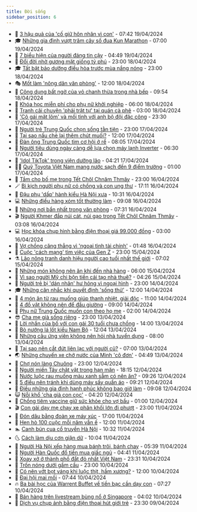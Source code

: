 ```yaml
---
title: Đời sống
sidebar_position: 6
---
```


<!-- vnexpress-doi-song:START -->
- 🚀 [3 hậu quả của &#39;cố giữ hôn nhân vì con&#39;](https://vnexpress.net/3-hau-qua-cua-co-giu-hon-nhan-vi-con-4736133.html) - 07:42 19/04/2024
- 🎓 [Những gia đình vượt trăm cây số đua Kun Marathon](https://vnexpress.net/nhung-gia-dinh-vuot-tram-cay-so-dua-kun-marathon-4736078.html) - 07:00 19/04/2024
- 🚦 [7 biểu hiện của người đáng tin cậy](https://vnexpress.net/7-bieu-hien-cua-nguoi-dang-tin-cay-4734821.html) - 04:49 19/04/2024
- 🦣 [Đổi đời nhờ gương mặt giống tỷ phú](https://vnexpress.net/doi-doi-nho-guong-mat-giong-ty-phu-4735882.html) - 23:00 18/04/2024
- 🎓 [Tất bật bảo dưỡng điều hòa trước mùa nắng nóng](https://vnexpress.net/tat-bat-bao-duong-dieu-hoa-truoc-mua-nang-nong-4735733.html) - 23:00 18/04/2024
- 🎭 [Mốt làm &#39;nông dân văn phòng&#39;](https://vnexpress.net/mot-lam-nong-dan-van-phong-4735753.html) - 12:00 18/04/2024
- 🦅 [Công dụng bất ngờ của vỏ chanh thừa trong nhà bếp](https://vnexpress.net/cong-dung-bat-ngo-cua-vo-chanh-thua-trong-nha-bep-4735856.html) - 09:54 18/04/2024
- 🎃 [Khóa học miễn phí cho phụ nữ khởi nghiệp](https://vnexpress.net/khoa-hoc-mien-phi-cho-phu-nu-khoi-nghiep-4735579.html) - 06:00 18/04/2024
- 💪 [Tranh cãi chuyện &#39;phải trật tự&#39; tại quán cà phê](https://vnexpress.net/tranh-cai-chuyen-phai-trat-tu-tai-quan-ca-phe-4735591.html) - 03:00 18/04/2024
- 🐻 [&#39;Cô gái mặt lõm&#39; và mối tình với anh bộ đội đặc công](https://vnexpress.net/co-gai-mat-lom-va-moi-tinh-voi-anh-bo-doi-dac-cong-4735099.html) - 23:30 17/04/2024
- 🧠 [Người trẻ Trung Quốc chọn sống tằn tiện](https://vnexpress.net/nguoi-tre-trung-quoc-chon-song-tan-tien-4735675.html) - 23:00 17/04/2024
- 🐘 [Tại sao nấu chè lại thêm chút muối?](https://vnexpress.net/tai-sao-nau-che-lai-them-chut-muoi-4735494.html) - 12:00 17/04/2024
- 👹 [Đàn ông Trung Quốc tìm cơ hội ở rể](https://vnexpress.net/dan-ong-trung-quoc-tim-co-hoi-o-re-4735413.html) - 08:05 17/04/2024
- 💂 [Người tiêu dùng ngày càng dễ lựa chọn máy lạnh Inverter](https://vnexpress.net/nguoi-tieu-dung-ngay-cang-de-lua-chon-may-lanh-inverter-4735395.html) - 06:30 17/04/2024
- 🦍 [&#39;Idol TikTok&#39; trong viện dưỡng lão](https://vnexpress.net/idol-tiktok-trong-vien-duong-lao-4735036.html) - 04:21 17/04/2024
- 🧑‍🏫 [Quỹ Toyota Việt Nam mang nước sạch đến 9 điểm trường](https://vnexpress.net/quy-toyota-viet-nam-mang-nuoc-sach-den-9-diem-truong-4734967.html) - 01:00 17/04/2024
- 🧰 [Tắm cho bố mẹ trong Tết Chôl Chnăm Thmây](https://vnexpress.net/tam-cho-bo-me-trong-tet-chol-chnam-thmay-4735110.html) - 23:00 16/04/2024
- 🪄 [Bi kịch người phụ nữ có chồng và con ung thư](https://vnexpress.net/bi-kich-nguoi-phu-nu-co-chong-va-con-ung-thu-4734727.html) - 17:11 16/04/2024
- 🐲 [Đậu phụ &#39;dấp&#39; hành kiểu Hà Nội xưa](https://vnexpress.net/dau-phu-dap-hanh-kieu-ha-noi-xua-4735093.html) - 10:31 16/04/2024
- 💻 [Những điều hàng xóm tốt thường làm](https://vnexpress.net/nhung-dieu-hang-xom-tot-thuong-lam-4735020.html) - 09:08 16/04/2024
- 🐘 [Những nơi bẩn nhất trong văn phòng](https://vnexpress.net/nhung-noi-ban-nhat-trong-van-phong-4734615.html) - 07:31 16/04/2024
- 🎬 [Người Khmer đắp núi cát, núi gạo trong Tết Chôl Chnăm Thmây](https://vnexpress.net/nguoi-khmer-dap-nui-cat-nui-gao-trong-tet-chol-chnam-thmay-4734763.html) - 03:08 16/04/2024
- 💻 [Học khóa chụp hình bằng điện thoại giá 99.000 đồng](https://vnexpress.net/hoc-khoa-chup-hinh-bang-dien-thoai-gia-99-000-dong-4732148.html) - 03:00 16/04/2024
- 🧰 [Vợ chồng căng thẳng vì &#39;ngoại tình tài chính&#39;](https://vnexpress.net/vo-chong-cang-thang-vi-ngoai-tinh-tai-chinh-4734797.html) - 01:48 16/04/2024
- 🫣 [Cuộc &#39;cách mạng&#39; tìm việc của Gen Z](https://vnexpress.net/cuoc-cach-mang-tim-viec-cua-gen-z-4734018.html) - 23:00 15/04/2024
- ⚗️ [Lão nông tranh danh hiệu người cao tuổi nhất thế giới](https://vnexpress.net/lao-nong-tranh-danh-hieu-nguoi-cao-tuoi-nhat-the-gioi-4734437.html) - 07:02 15/04/2024
- 🌊 [Những món không nên ăn khi đến nhà hàng](https://vnexpress.net/nhung-mon-khong-nen-an-khi-den-nha-hang-4734383.html) - 06:00 15/04/2024
- 💃 [Vì sao người Mỹ chi bộn tiền cải tạo nhà thuê?](https://vnexpress.net/vi-sao-nguoi-my-chi-bon-tien-cai-tao-nha-thue-4734268.html) - 04:26 15/04/2024
- 🦆 [Người trẻ bị &#39;dán nhãn&#39; hư hỏng vì ngoại hình](https://vnexpress.net/nguoi-tre-bi-dan-nhan-hu-hong-vi-ngoai-hinh-4732288.html) - 23:00 14/04/2024
- 🎓 [Những cân nhắc khi quyết định &#39;sống thử&#39;](https://vnexpress.net/nhung-can-nhac-khi-quyet-dinh-song-thu-4732284.html) - 12:00 14/04/2024
- 💪 [4 món ăn từ rau muống giúp thanh nhiệt, giải độc](https://vnexpress.net/4-mon-an-tu-rau-muong-giup-thanh-nhiet-giai-doc-4734067.html) - 11:00 14/04/2024
- 🤔 [4 đồ vật không nên để đầu giường](https://vnexpress.net/4-do-vat-khong-nen-de-dau-giuong-4733447.html) - 09:00 14/04/2024
- 🧰 [Phụ nữ Trung Quốc muốn con theo họ mẹ](https://vnexpress.net/phu-nu-trung-quoc-muon-con-theo-ho-me-4733909.html) - 02:00 14/04/2024
- 😎 [Cha mẹ già sống riêng](https://vnexpress.net/cha-me-gia-song-rieng-4733033.html) - 23:00 13/04/2024
- 🌮 [Lời nhắn của bố với con gái 30 tuổi chưa chồng](https://vnexpress.net/loi-nhan-cua-bo-voi-con-gai-30-tuoi-chua-chong-4733919.html) - 14:00 13/04/2024
- 🧠 [Bò nướng lá lốt kiểu Nam Bộ](https://vnexpress.net/bo-nuong-la-lot-kieu-nam-bo-4733894.html) - 12:04 13/04/2024
- 🎡 [Những câu ứng viên không nên hỏi nhà tuyển dụng](https://vnexpress.net/nhung-cau-ung-vien-khong-nen-hoi-nha-tuyen-dung-4733468.html) - 08:00 13/04/2024
- 🎡 [Tại sao nên cắt đứt liên lạc với người cũ?](https://vnexpress.net/tai-sao-nen-cat-dut-lien-lac-voi-nguoi-cu-4733786.html) - 07:00 13/04/2024
- 🌏 [Những chuyến xe chở nước của Minh &#39;cô đơn&#39;](https://vnexpress.net/nhung-chuyen-xe-cho-nuoc-cua-minh-co-don-4733732.html) - 04:49 13/04/2024
- 🐻 [Chợ nón làng Chuông](https://vnexpress.net/cho-non-lang-chuong-4733697.html) - 23:00 12/04/2024
- 💂 [Người miền Tây chật vật trong hạn mặn](https://vnexpress.net/nguoi-mien-tay-chat-vat-trong-han-man-4733687.html) - 18:15 12/04/2024
- 🥸 [Nước luộc rau muống màu xanh sẫm có nên ăn?](https://vnexpress.net/nuoc-luoc-rau-muong-mau-xanh-sam-co-nen-an-4733609.html) - 09:26 12/04/2024
- 🌋 [5 điều nên tránh khi dùng máy sấy quần áo](https://vnexpress.net/5-dieu-nen-tranh-khi-dung-may-say-quan-ao-4733623.html) - 09:21 12/04/2024
- 🦩 [Điều những gia đình hạnh phúc không bao giờ làm](https://vnexpress.net/dieu-nhung-gia-dinh-hanh-phuc-khong-bao-gio-lam-4732684.html) - 09:08 12/04/2024
- 😺 [Nỗi khổ &#39;cha già con cọc&#39;](https://vnexpress.net/noi-kho-cha-gia-con-coc-4731514.html) - 04:20 12/04/2024
- 🐻 [Chồng tiêm vaccine giữ sức khỏe cho vợ bầu](https://vnexpress.net/chong-tiem-vaccine-giu-suc-khoe-cho-vo-bau-4733304.html) - 01:00 12/04/2024
- 🎬 [Con gái dạy mẹ chạy xe phân khối lớn đi phượt](https://vnexpress.net/con-gai-day-me-chay-xe-phan-khoi-lon-di-phuot-4732385.html) - 23:00 11/04/2024
- 🎊 [Đón dâu bằng đoàn xe máy xúc](https://vnexpress.net/don-dau-bang-doan-xe-may-xuc-4733262.html) - 17:00 11/04/2024
- 💄 [Hẹn hò 100 cuộc mỗi năm vẫn ế](https://vnexpress.net/hen-ho-100-cuoc-moi-nam-van-e-4733046.html) - 12:00 11/04/2024
- 🏊 [Canh bún cua cổ truyền Hà Nội](https://vnexpress.net/canh-bun-cua-co-truyen-ha-noi-4733073.html) - 10:32 11/04/2024
- 🌜 [Cách làm dịu cơn giận dữ](https://vnexpress.net/cach-lam-diu-con-gian-du-4733139.html) - 10:04 11/04/2024
- 🤡 [Người Hà Nội xếp hàng mua bánh trôi, bánh chay](https://vnexpress.net/nguoi-ha-noi-xep-hang-mua-banh-troi-banh-chay-4733042.html) - 05:39 11/04/2024
- 🥰 [Người Hàn Quốc đổ tiền mua giấc ngủ](https://vnexpress.net/nguoi-han-quoc-do-tien-mua-giac-ngu-4732683.html) - 04:41 11/04/2024
- 🦍 [Xoay xở ở thành phố đắt đỏ nhất Việt Nam](https://vnexpress.net/xoay-xo-o-thanh-pho-dat-do-nhat-viet-nam-4730724.html) - 23:31 10/04/2024
- 🫣 [Trốn nóng dưới gầm cầu](https://vnexpress.net/tron-nong-duoi-gam-cau-4732836.html) - 23:00 10/04/2024
- 🚦 [Có nên vớt bọt váng khi luộc thịt, hầm xương?](https://vnexpress.net/co-nen-vot-bot-vang-khi-luoc-thit-ham-xuong-4732657.html) - 12:00 10/04/2024
- 🐘 [Đại hội mai mối](https://vnexpress.net/dai-hoi-mai-moi-4732402.html) - 07:44 10/04/2024
- 🔥 [Ba bài học của Warrent Buffet về tiền bạc cần dạy con](https://vnexpress.net/ba-bai-hoc-cua-warrent-buffet-ve-tien-bac-can-day-con-4732608.html) - 07:27 10/04/2024
- 🎃 [Bán hàng trên livestream bùng nổ ở Singapore](https://vnexpress.net/ban-hang-tren-livestream-bung-no-o-singapore-4732331.html) - 04:02 10/04/2024
- 🥳 [Dịch vụ chụp ảnh bằng điện thoại hút giới trẻ](https://vnexpress.net/dich-vu-chup-anh-bang-dien-thoai-hut-gioi-tre-4728799.html) - 23:30 09/04/2024<!-- vnexpress-doi-song:END -->
